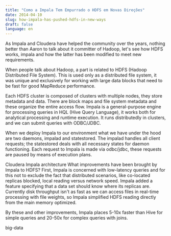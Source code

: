 ```yaml
---
title: "Como a Impala Tem Empurrado o HDFS em Novas Direções"
date: 2014-04-10
slug: how-impala-has-pushed-hdfs-in-new-ways
draft: false
language: en
---
```


As Impala and Cloudera have helped the community over the years, nothing better than Aaron to talk about it committer of Hadoop, let's see how HDFS works, impala and how the latter has been modified to meet new requirements.

When people talk about Hadoop, a part is related to HDFS (Hadoop Distributed File System). This is used only as a distributed file system, it was unique and exclusively for working with large data blocks that need to be fast for good MapReduce performance.

Each HDFS cluster is composed of clusters with multiple nodes, they store metadata and data. There are block maps and file system metadata and these organize the entire access flow.
Impala is a general-purpose engine for processing queries in HQL (Hive Query Language), it works both for analytical processing and runtime execution. It runs distributedly in clusters, and we can submit queries with ODBC/JDBC.

When we deploy Impala to our environment what we have under the hood are two daemons, impalad and statestored. The impalad handles all client requests; the statestored deals with all necessary states for daemon functioning. Each request to Impala is made via odbc/jdbc, these requests are paused by means of execution plans.

Cloudera Impala architecture
What improvements have been brought by Impala to HDFS?
First, Impala is concerned with low-latency queries and for this not to exclude the fact that distributed scenarios, like co-located replicas blocked, local reading versus network speed. Impala added a feature specifying that a data set should know where its replicas are.
Currently disk throughput isn't as fast as we can access files in real-time processing with file weights, so Impala simplified HDFS reading directly from the main memory optimized.

By these and other improvements, Impala places 5-10x faster than Hive for simple queries and 20-50x for complex queries with joins.

big-data